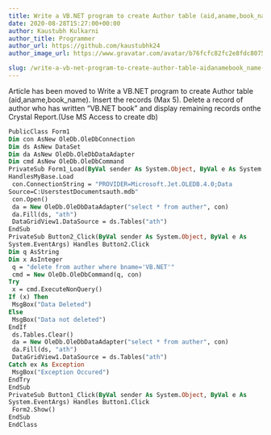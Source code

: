 ```yaml
---
title: Write a VB.NET program to create Author table (aid,aname,book_name). Insert the records (Max 5). Delete a record of author who has written “VB.NET book” and display remaining records onthe Crystal Report.(Use MS Access to create db)
date: 2020-08-28T15:27:00+00:00
author: Kaustubh Kulkarni
author_title: Programmer
author_url: https://github.com/kaustubhk24
author_image_url: https://www.gravatar.com/avatar/b76fcfc82fc2e8fdc8075636f1735f61?s=200

slug: /write-a-vb-net-program-to-create-author-table-aidanamebook_name-insert-the-records-max-5-delete-a-record-of-author-who-has-written-vb-net-book-and-display-remaining-records-o/
---
```

Article has been moved to
Write a VB.NET program to create Author table (aid,aname,book_name). Insert the records (Max 5). Delete a record of author who has written “VB.NET book” and display remaining records onthe Crystal Report.(Use MS Access to create db) 
```vb title="file.vb"
PublicClass Form1
Dim con AsNew OleDb.OleDbConnection
Dim ds AsNew DataSet
Dim da AsNew OleDb.OleDbDataAdapter
Dim cmd AsNew OleDb.OleDbCommand
PrivateSub Form1_Load(ByVal sender As System.Object, ByVal e As System.EventArgs)
HandlesMyBase.Load
 con.ConnectionString = "PROVIDER=Microsoft.Jet.OLEDB.4.0;Data
Source=C:UserstestDocumentsauth.mdb"
 con.Open()
 da = New OleDb.OleDbDataAdapter("select * from auther", con)
 da.Fill(ds, "ath")
 DataGridView1.DataSource = ds.Tables("ath")
EndSub
PrivateSub Button2_Click(ByVal sender As System.Object, ByVal e As
System.EventArgs) Handles Button2.Click
Dim q AsString
Dim x AsInteger
 q = "delete from auther where bname='VB.NET'"
 cmd = New OleDb.OleDbCommand(q, con)
Try
 x = cmd.ExecuteNonQuery()
If (x) Then
 MsgBox("Data Deleted")
Else
 MsgBox("Data not deleted")
EndIf
 ds.Tables.Clear()
 da = New OleDb.OleDbDataAdapter("select * from auther", con)
 da.Fill(ds, "ath")
 DataGridView1.DataSource = ds.Tables("ath")
Catch ex As Exception
 MsgBox("Exception Occured")
EndTry
EndSub
PrivateSub Button1_Click(ByVal sender As System.Object, ByVal e As
System.EventArgs) Handles Button1.Click
 Form2.Show()
EndSub
EndClass
```